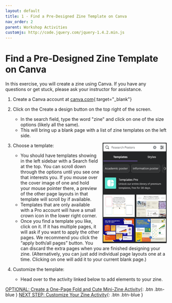```yaml
---
layout: default
title: 1 - Find a Pre-Designed Zine Template on Canva
nav_order: 2
parent: Workshop Activities
customjs: http://code.jquery.com/jquery-1.4.2.min.js
---
```


# Find a Pre-Designed Zine Template on Canva

In this exercise, you will create a zine using Canva. If you have any questions or get stuck, please ask your instructor for assistance. 

1.  Create a Canva account at 
[canva.com](https://ww.canva.com/){:target="_blank"} 
2.  Click on the Create a design button on the top right of the screen. 
    - In the search field, type the word "zine" and click on one of the size options (likely all the same). 
    - This will bring up a blank page with a list of zine templates on the left side.
3. Choose a template: <img src="images/04.png" alt="new slide" style="float:right;width:200px;margin-left:10px;">
   - You should have templates showing in the left sidebar with a Search field at the top. You can scroll down through the options until you see one that interests you. If you mouse over the cover image of one and hold your mouse pointer there, a preview of the other page layouts in that template will scroll by if available. 
   - Templates that are only available with a Pro account will have a small crown icon in the lower right corner. 
    - Once you find a template you like, click on it. If it has multiple pages, it will ask if you want to apply the other pages. We recommend you click the “apply both/all pages” button. You can discard the extra pages when you are finished designing your zine. (Alternatively, you can just add individual page layouts one at a time. Clicking on one will add it to your current blank page.)

4.  Customize the template:
    - Head over to the activity linked below to add elements to your zine. 

[OPTIONAL: Create a One-Page Fold and Cute Mini-Zine Activity](act-1b.html){: .btn .btn-blue }
[NEXT STEP: Customize Your Zine Activity](act-3.html){: .btn .btn-blue }
